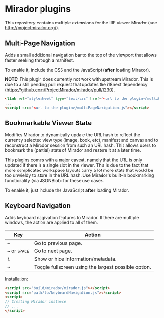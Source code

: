 # Mirador plugins

This repository contains multiple extensions for the IIIF viewer Mirador (see http://projectmirador.org/).

## Multi-Page Navigation

Adds a small additional navigation bar to the top of the viewport that
allows faster seeking through a manifest.

To enable it, include the CSS and the JavaScript (**after** loading Mirador).

**NOTE:** This plugin does currently not work with upstream Mirador. This is
due to a still pending pull request that updates the i18next dependency
(https://github.com/ProjectMirador/mirador/pull/1230).

```html
<link rel="stylesheet" type="text/css" href="<url to the plugin>/multiPageNavigation.css" />
...
<script src="<url to the plugin>/multiPageNavigation.js"></script>
```


## Bookmarkable Viewer State

Modifies Mirador to dynamically update the URL hash to reflect the currently
selected view type (image, book, etc), manifest and canvas and to reconstruct
a Mirador session from such an URL hash. This allows users to bookmark the
(partial) state of Mirador and restore it at a later time.

This plugins comes with a major caveat, namely that the URL is only updated
if there is a single slot in the viewer. This is due to the fact that more
complicated workspace layouts carry a lot more state that would be too
unwieldy to store in the URL hash. Use Mirador's built-in bookmarking
functionality (via JSONBlob) for these use cases.

To enable it, just include the JavaScript **after** loading Mirador.

## Keyboard Navigation

Adds keyboard nagivation features to Mirador. If there are multiple windows, the action are applied to all of them.

| Key                              | Action                                                |
| -------------------------------- | ----------------------------------------------------- |
| <kbd>←</kbd>                     | Go to previous page.                                  |
| <kbd>→</kbd> or <kbd>SPACE</kbd> | Go to next page.                                      |
| <kbd>i</kbd>                     | Show or hide information/metadata.                    |
| <kbd>↵</kbd>                     | Toggle fullscreen using the largest possible option. |

Installation:

```html
<script src="build/mirador/mirador.js"></script>
<script src="path/to/keyboardNavigation.js"></script>
<script>
// Creating Mirador instance
// ...
</script>
```
